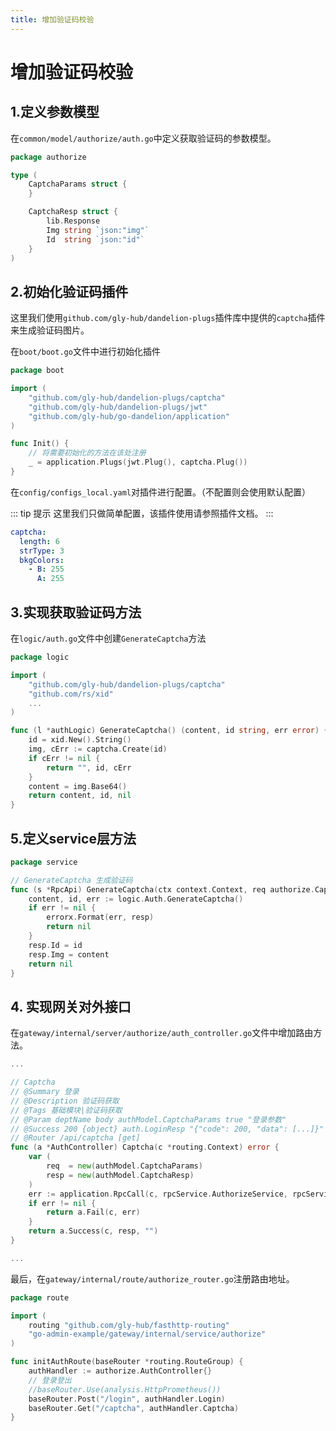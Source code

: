 ```yaml
---
title: 增加验证码校验
---
```


# 增加验证码校验
## 1.定义参数模型
在`common/model/authorize/auth.go`中定义获取验证码的参数模型。
```go
package authorize

type (
	CaptchaParams struct {
	}

	CaptchaResp struct {
		lib.Response
		Img string `json:"img"`
		Id  string `json:"id"`
	}
)
```
## 2.初始化验证码插件

这里我们使用`github.com/gly-hub/dandelion-plugs`插件库中提供的`captcha`插件来生成验证码图片。

在`boot/boot.go`文件中进行初始化插件
```go
package boot

import (
	"github.com/gly-hub/dandelion-plugs/captcha"
	"github.com/gly-hub/dandelion-plugs/jwt"
	"github.com/gly-hub/go-dandelion/application"
)

func Init() {
	// 将需要初始化的方法在该处注册
	_ = application.Plugs(jwt.Plug(), captcha.Plug())
}
```

在`config/configs_local.yaml`对插件进行配置。（不配置则会使用默认配置）

::: tip 提示
这里我们只做简单配置，该插件使用请参照插件文档。
:::

```yaml
captcha:
  length: 6
  strType: 3
  bkgColors:
    - B: 255
      A: 255
```

## 3.实现获取验证码方法
在`logic/auth.go`文件中创建`GenerateCaptcha`方法
```go
package logic

import (
	"github.com/gly-hub/dandelion-plugs/captcha"
	"github.com/rs/xid"
	...
)

func (l *authLogic) GenerateCaptcha() (content, id string, err error) {
	id = xid.New().String()
	img, cErr := captcha.Create(id)
	if cErr != nil {
		return "", id, cErr
	}
	content = img.Base64()
	return content, id, nil
}
```

## 5.定义service层方法
```go
package service

// GenerateCaptcha 生成验证码
func (s *RpcApi) GenerateCaptcha(ctx context.Context, req authorize.CaptchaParams, resp *authorize.CaptchaResp) error {
	content, id, err := logic.Auth.GenerateCaptcha()
	if err != nil {
		errorx.Format(err, resp)
		return nil
	}
	resp.Id = id
	resp.Img = content
	return nil
}
```

## 4. 实现网关对外接口

在`gateway/internal/server/authorize/auth_controller.go`文件中增加路由方法。
```go
...

// Captcha
// @Summary 登录
// @Description 验证码获取
// @Tags 基础模块|验证码获取
// @Param deptName body authModel.CaptchaParams true "登录参数"
// @Success 200 {object} auth.LoginResp "{"code": 200, "data": [...]}"
// @Router /api/captcha [get]
func (a *AuthController) Captcha(c *routing.Context) error {
    var (
        req  = new(authModel.CaptchaParams)
        resp = new(authModel.CaptchaResp)
    )
    err := application.RpcCall(c, rpcService.AuthorizeService, rpcService.AuthorizeFuncGenerateCaptcha, req, resp)
    if err != nil {
        return a.Fail(c, err)
    }
    return a.Success(c, resp, "")
}

...
```

最后，在`gateway/internal/route/authorize_router.go`注册路由地址。
```go
package route

import (
	routing "github.com/gly-hub/fasthttp-routing"
	"go-admin-example/gateway/internal/service/authorize"
)

func initAuthRoute(baseRouter *routing.RouteGroup) {
	authHandler := authorize.AuthController{}
	// 登录登出
	//baseRouter.Use(analysis.HttpPrometheus())
	baseRouter.Post("/login", authHandler.Login)
	baseRouter.Get("/captcha", authHandler.Captcha)
}
```
